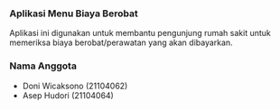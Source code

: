 ### Aplikasi Menu Biaya Berobat
Aplikasi ini digunakan untuk membantu pengunjung rumah sakit untuk memeriksa biaya berobat/perawatan yang akan dibayarkan.

### Nama Anggota
- Doni Wicaksono (21104062)
- Asep Hudori (21104064)
